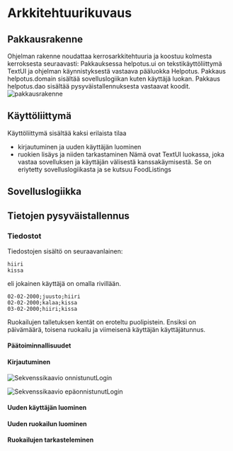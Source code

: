 # Arkkitehtuurikuvaus

## Pakkausrakenne

Ohjelman rakenne noudattaa kerrosarkkitehtuuria ja koostuu kolmesta kerroksesta seuraavasti:
Pakkauksessa helpotus.ui on tekstikäyttöliittymä TextUI ja ohjelman käynnistyksestä vastaava pääluokka Helpotus. Pakkaus helpotus.domain sisältää sovelluslogiikan kuten käyttäjä luokan. Pakkaus helpotus.dao sisältää pysyväistallennuksesta vastaavat koodit.
![pakkausrakenne](https://user-images.githubusercontent.com/74470219/116072664-14415d80-a698-11eb-9cf8-46cf193d9079.jpeg)

## Käyttöliittymä

Käyttöliittymä sisältää kaksi erilaista tilaa
* kirjautuminen ja uuden käyttäjän luominen
* ruokien lisäys ja niiden tarkastaminen
Nämä ovat TextUI luokassa, joka vastaa sovelluksen ja käyttäjän välisestä kanssakäymisestä. Se on eriytetty sovelluslogiikasta ja se kutsuu FoodListings

## Sovelluslogiikka
## Tietojen pysyväistallennus
### Tiedostot
Tiedostojen sisältö on seuraavanlainen:
```
hiiri
kissa
```
eli jokainen käyttäjä on omalla rivillään.
```
02-02-2000;juusto;hiiri
02-02-2000;kalaa;kissa
03-02-2000;hiiri;kissa
```
Ruokailujen talletuksen kentät on eroteltu puolipistein. Ensiksi on päivämäärä, toisena ruokailu ja viimeisenä käyttäjän käyttäjätunnus.

#### Päätoiminnallisuudet
#### Kirjautuminen
![Sekvenssikaavio onnistunutLogin](https://user-images.githubusercontent.com/74470219/116127312-58505480-a6d0-11eb-939a-16dc8693846b.JPG)

![Sekvenssikaavio epäonnistunutLogin](https://user-images.githubusercontent.com/74470219/116812677-ab0a9000-ab58-11eb-835b-2a64645f8d57.JPG)

#### Uuden käyttäjän luominen
#### Uuden ruokailun luominen
#### Ruokailujen tarkasteleminen


